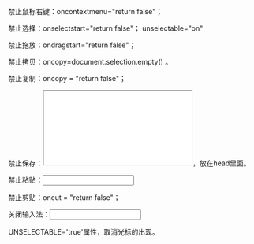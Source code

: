 禁止鼠标右键：oncontextmenu="return false"；

禁止选择：onselectstart="return false"； unselectable="on"

禁止拖放：ondragstart="return false"；

禁止拷贝：oncopy=document.selection.empty() 。

禁止复制：oncopy = "return false"；

禁止保存：<noscript><iframe src="*.htm"></iframe></noscript>，放在head里面。

禁止粘贴：<input type=text onpaste="return false">

禁止剪贴：oncut = "return false"；

关闭输入法：<input style="ime-mode:disabled">

UNSELECTABLE='true'属性，取消光标的出现。